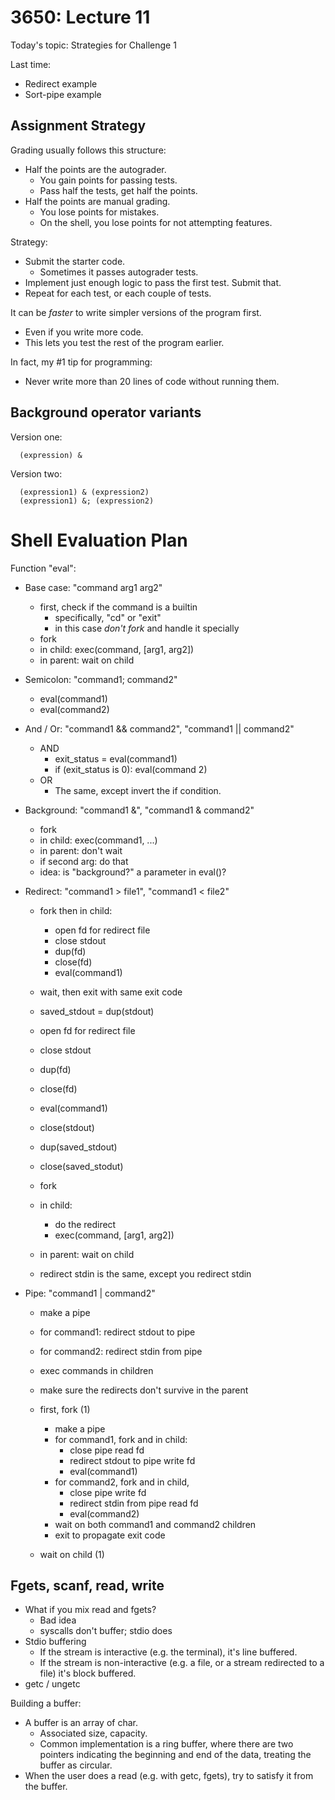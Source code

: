 
# 3650: Lecture 11

Today's topic: Strategies for Challenge 1

Last time: 

 - Redirect example
 - Sort-pipe example

## Assignment Strategy

Grading usually follows this structure:

 - Half the points are the autograder.
   - You gain points for passing tests.
   - Pass half the tests, get half the points.
 - Half the points are manual grading.
   - You lose points for mistakes.
   - On the shell, you lose points for not attempting features.

Strategy:

 - Submit the starter code.
   - Sometimes it passes autograder tests.
 - Implement just enough logic to pass the first test. Submit that.
 - Repeat for each test, or each couple of tests.

It can be *faster* to write simpler versions of the program first.

 - Even if you write more code.
 - This lets you test the rest of the program earlier.

In fact, my #1 tip for programming:

 - Never write more than 20 lines of code without running them.



## Background operator variants

Version one:

```
  (expression) &
```

Version two:

```
  (expression1) & (expression2)
  (expression1) &; (expression2)
```

# Shell Evaluation Plan

Function "eval":

 * Base case: "command arg1 arg2"
   * first, check if the command is a builtin
     * specifically, "cd" or "exit"
     * in this case *don't fork* and handle it specially 
   * fork
   * in child: exec(command, [arg1, arg2])
   * in parent: wait on child
 * Semicolon: "command1; command2"
   * eval(command1)
   * eval(command2)
 * And / Or: "command1 && command2", "command1 || command2"
   * AND
     * exit_status = eval(command1)
     * if (exit_status is 0): eval(command 2)
   * OR
     * The same, except invert the if condition.
 * Background: "command1 &", "command1 & command2"
   * fork
   * in child: exec(command1, ...)
   * in parent: don't wait
   * if second arg: do that
   * idea: is "background?" a parameter in eval()?
 * Redirect: "command1 > file1", "command1 < file2"
   * fork then in child:
     * open fd for redirect file
     * close stdout
     * dup(fd)
     * close(fd)
     * eval(command1)
   * wait, then exit with same exit code

   * saved_stdout = dup(stdout)
   * open fd for redirect file
   * close stdout
   * dup(fd)
   * close(fd)
   * eval(command1)
   * close(stdout)
   * dup(saved_stdout)
   * close(saved_stodut)

   * fork
   * in child: 
     * do the redirect
     * exec(command, [arg1, arg2])
   * in parent: wait on child

   * redirect stdin is the same, except you redirect stdin

  * Pipe: "command1 | command2"
    * make a pipe 
    * for command1: redirect stdout to pipe
    * for command2: redirect stdin from pipe
    * exec commands in children
    * make sure the redirects don't survive in the parent 
 

    * first, fork (1)
      * make a pipe 
      * for command1, fork and in child:
        * close pipe read fd
        * redirect stdout to pipe write fd
        * eval(command1)
      * for command2, fork and in child,
        * close pipe write fd
        * redirect stdin from pipe read fd
        * eval(command2)
      * wait on both command1 and command2 children
      * exit to propagate exit code
    * wait on child (1)


## Fgets, scanf, read, write

 * What if you mix read and fgets?
   * Bad idea
   * syscalls don't buffer; stdio does
 * Stdio buffering
   * If the stream is interactive (e.g. the terminal), it's line buffered.
   * If the stream is non-interactive (e.g. a file, or a stream redirected
     to a file) it's block buffered.
 * getc / ungetc

Building a buffer: 

 * A buffer is an array of char.
   * Associated size, capacity.
   * Common implementation is a ring buffer, where there are two pointers
     indicating the beginning and end of the data, treating the buffer as
     circular.
 * When the user does a read (e.g. with getc, fgets), try to satisfy it from the
   buffer.




